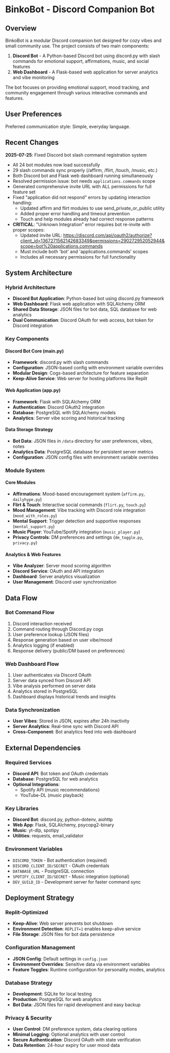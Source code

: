 # BinkoBot - Discord Companion Bot

## Overview

BinkoBot is a modular Discord companion bot designed for cozy vibes and small community use. The project consists of two main components:

1. **Discord Bot** - A Python-based Discord bot using discord.py with slash commands for emotional support, affirmations, music, and social features
2. **Web Dashboard** - A Flask-based web application for server analytics and vibe monitoring

The bot focuses on providing emotional support, mood tracking, and community engagement through various interactive commands and features.

## User Preferences

Preferred communication style: Simple, everyday language.

## Recent Changes

**2025-07-25**: Fixed Discord bot slash command registration system
- All 24 bot modules now load successfully  
- 29 slash commands sync properly (/affirm, /flirt, /touch, /music, etc.)
- Both Discord bot and Flask web dashboard running simultaneously
- Resolved permission issue: bot needs `applications.commands` scope
- Generated comprehensive invite URL with ALL permissions for full feature set
- Fixed "application did not respond" errors by updating interaction handling:
  - Updated affirm and flirt modules to use send_private_or_public utility
  - Added proper error handling and timeout prevention
  - Touch and help modules already had correct response patterns
- **CRITICAL**: "Unknown Integration" error requires bot re-invite with proper scopes:
  - Updated invite URL: https://discord.com/api/oauth2/authorize?client_id=1367271562142683349&permissions=290272952052944&scope=bot%20applications.commands
  - Must include both 'bot' and 'applications.commands' scopes
  - Includes all necessary permissions for full functionality

## System Architecture

### Hybrid Architecture
- **Discord Bot Application**: Python-based bot using discord.py framework
- **Web Dashboard**: Flask web application with SQLAlchemy ORM
- **Shared Data Storage**: JSON files for bot data, SQL database for web analytics
- **Dual Communication**: Discord OAuth for web access, bot token for Discord integration

### Key Components

#### Discord Bot Core (main.py)
- **Framework**: discord.py with slash commands
- **Configuration**: JSON-based config with environment variable overrides
- **Modular Design**: Cogs-based architecture for feature separation
- **Keep-Alive Service**: Web server for hosting platforms like Replit

#### Web Application (app.py)
- **Framework**: Flask with SQLAlchemy ORM
- **Authentication**: Discord OAuth2 integration
- **Database**: PostgreSQL with SQLAlchemy models
- **Analytics**: Server vibe scoring and historical tracking

#### Data Storage Strategy
- **Bot Data**: JSON files in `/data` directory for user preferences, vibes, notes
- **Analytics Data**: PostgreSQL database for persistent server metrics
- **Configuration**: JSON config files with environment variable overrides

### Module System

#### Core Modules
- **Affirmations**: Mood-based encouragement system (`affirm.py`, `dailyhype.py`)
- **Flirt & Touch**: Interactive social commands (`flirt.py`, `touch.py`)
- **Mood Management**: Vibe tracking with Discord role integration (`mood_with_roles.py`)
- **Mental Support**: Trigger detection and supportive responses (`mental_support.py`)
- **Music Player**: YouTube/Spotify integration (`music_player.py`)
- **Privacy Controls**: DM preferences and settings (`dm_toggle.py`, `privacy.py`)

#### Analytics & Web Features
- **Vibe Analyzer**: Server mood scoring algorithm
- **Discord Service**: OAuth and API integration
- **Dashboard**: Server analytics visualization
- **User Management**: Discord user synchronization

## Data Flow

### Bot Command Flow
1. Discord interaction received
2. Command routing through Discord.py cogs
3. User preference lookup (JSON files)
4. Response generation based on user vibe/mood
5. Analytics logging (if enabled)
6. Response delivery (public/DM based on preferences)

### Web Dashboard Flow
1. User authenticates via Discord OAuth
2. Server data synced from Discord API
3. Vibe analysis performed on server data
4. Analytics stored in PostgreSQL
5. Dashboard displays historical trends and insights

### Data Synchronization
- **User Vibes**: Stored in JSON, expires after 24h inactivity
- **Server Analytics**: Real-time sync with Discord API
- **Cross-Component**: Bot analytics feed into web dashboard

## External Dependencies

### Required Services
- **Discord API**: Bot token and OAuth credentials
- **Database**: PostgreSQL for web analytics
- **Optional Integrations**:
  - Spotify API (music recommendations)
  - YouTube-DL (music playback)

### Key Libraries
- **Discord Bot**: discord.py, python-dotenv, aiohttp
- **Web App**: Flask, SQLAlchemy, psycopg2-binary
- **Music**: yt-dlp, spotipy
- **Utilities**: requests, email_validator

### Environment Variables
- `DISCORD_TOKEN` - Bot authentication (required)
- `DISCORD_CLIENT_ID/SECRET` - OAuth credentials
- `DATABASE_URL` - PostgreSQL connection
- `SPOTIFY_CLIENT_ID/SECRET` - Music integration (optional)
- `DEV_GUILD_ID` - Development server for faster command sync

## Deployment Strategy

### Replit-Optimized
- **Keep-Alive**: Web server prevents bot shutdown
- **Environment Detection**: `REPLIT=1` enables keep-alive service
- **File Storage**: JSON files for bot data persistence

### Configuration Management
- **JSON Config**: Default settings in `config.json`
- **Environment Overrides**: Sensitive data via environment variables
- **Feature Toggles**: Runtime configuration for personality modes, analytics

### Database Strategy
- **Development**: SQLite for local testing
- **Production**: PostgreSQL for web analytics
- **Bot Data**: JSON files for rapid development and easy backup

### Privacy & Security
- **User Control**: DM preference system, data clearing options
- **Minimal Logging**: Optional analytics with user control
- **Secure Authentication**: Discord OAuth with state verification
- **Data Retention**: 24-hour expiry for user mood data